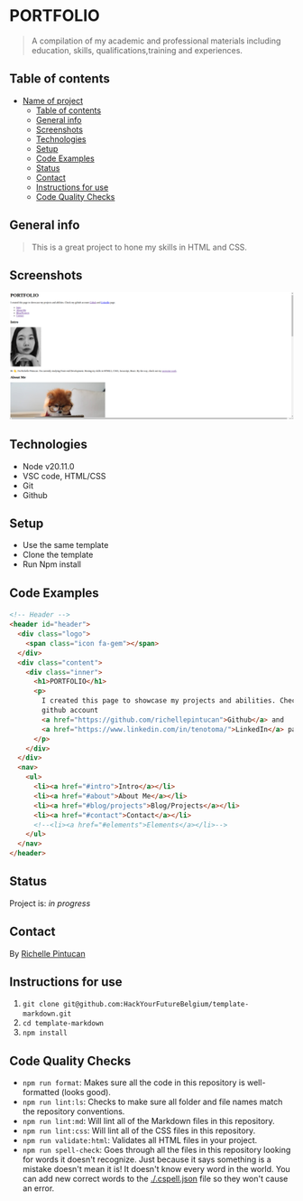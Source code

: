 # PORTFOLIO

> A compilation of my academic and professional materials including education,
> skills, qualifications,training and experiences.

## Table of contents

- [Name of project](#portfolio)
  - [Table of contents](#table-of-contents)
  - [General info](#general-info)
  - [Screenshots](#screenshots)
  - [Technologies](#technologies)
  - [Setup](#setup)
  - [Code Examples](#code-examples)
  - [Status](#status)
  - [Contact](#contact)
  - [Instructions for use](#instructions-for-use)
  - [Code Quality Checks](#code-quality-checks)

## General info

> This is a great project to hone my skills in HTML and CSS.

## Screenshots

![Example screenshot](./img/Screenshot.png)

## Technologies

- Node v20.11.0
- VSC code, HTML/CSS
- Git
- Github

## Setup

- Use the same template
- Clone the template
- Run Npm install

## Code Examples

```html
<!-- Header -->
<header id="header">
  <div class="logo">
    <span class="icon fa-gem"></span>
  </div>
  <div class="content">
    <div class="inner">
      <h1>PORTFOLIO</h1>
      <p>
        I created this page to showcase my projects and abilities. Check my
        github account
        <a href="https://github.com/richellepintucan">Github</a> and
        <a href="https://www.linkedin.com/in/tenotoma/">LinkedIn</a> page.
      </p>
    </div>
  </div>
  <nav>
    <ul>
      <li><a href="#intro">Intro</a></li>
      <li><a href="#about">About Me</a></li>
      <li><a href="#blog/projects">Blog/Projects</a></li>
      <li><a href="#contact">Contact</a></li>
      <!--<li><a href="#elements">Elements</a></li>-->
    </ul>
  </nav>
</header>
```

## Status

Project is: _in progress_

## Contact

By [Richelle Pintucan](https://github.com/richellepintucan)

## Instructions for use

<!-- a guide to using this repository -->

1. `git clone git@github.com:HackYourFutureBelgium/template-markdown.git`
2. `cd template-markdown`
3. `npm install`

## Code Quality Checks

- `npm run format`: Makes sure all the code in this repository is well-formatted
  (looks good).
- `npm run lint:ls`: Checks to make sure all folder and file names match the
  repository conventions.
- `npm run lint:md`: Will lint all of the Markdown files in this repository.
- `npm run lint:css`: Will lint all of the CSS files in this repository.
- `npm run validate:html`: Validates all HTML files in your project.
- `npm run spell-check`: Goes through all the files in this repository looking
  for words it doesn't recognize. Just because it says something is a mistake
  doesn't mean it is! It doesn't know every word in the world. You can add new
  correct words to the [./.cspell.json](./.cspell.json) file so they won't cause
  an error.

